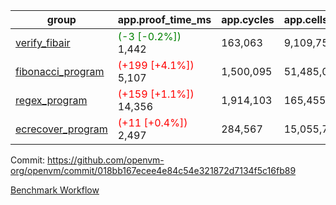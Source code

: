 | group | app.proof_time_ms | app.cycles | app.cells_used | leaf.proof_time_ms | leaf.cycles | leaf.cells_used |
| -- | -- | -- | -- | -- | -- | -- |
| [verify_fibair](https://github.com/openvm-org/openvm/blob/benchmark-results/benchmarks-pr/1349/verify_fibair-018bb167ecee4e84c54e321872d7134f5c16fb89.md) |<span style='color: green'>(-3 [-0.2%])</span> 1,442 |  163,063 |  9,109,757 |- | - | - |
| [fibonacci_program](https://github.com/openvm-org/openvm/blob/benchmark-results/benchmarks-pr/1349/fibonacci-018bb167ecee4e84c54e321872d7134f5c16fb89.md) |<span style='color: red'>(+199 [+4.1%])</span> 5,107 |  1,500,095 |  51,485,080 |<span style='color: red'>(+130 [+3.4%])</span> 4,004 |  649,626 |  34,733,340 |
| [regex_program](https://github.com/openvm-org/openvm/blob/benchmark-results/benchmarks-pr/1349/regex-018bb167ecee4e84c54e321872d7134f5c16fb89.md) |<span style='color: red'>(+159 [+1.1%])</span> 14,356 |  1,914,103 |  165,455,373 |<span style='color: red'>(+453 [+2.8%])</span> 16,570 |  2,125,673 |  156,965,509 |
| [ecrecover_program](https://github.com/openvm-org/openvm/blob/benchmark-results/benchmarks-pr/1349/ecrecover-018bb167ecee4e84c54e321872d7134f5c16fb89.md) |<span style='color: red'>(+11 [+0.4%])</span> 2,497 |  284,567 |  15,055,723 |<span style='color: red'>(+406 [+3.7%])</span> 11,273 |  1,635,460 |  118,416,391 |


Commit: https://github.com/openvm-org/openvm/commit/018bb167ecee4e84c54e321872d7134f5c16fb89

[Benchmark Workflow](https://github.com/openvm-org/openvm/actions/runs/13214090882)
